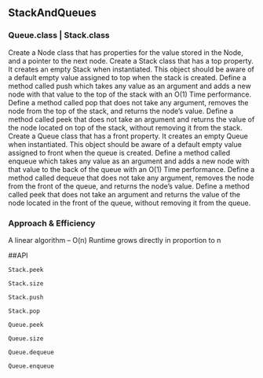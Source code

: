 ## StackAndQueues
### Queue.class | Stack.class
  Create a Node class that has properties for the value stored in the Node, and a pointer to the next node.
  Create a Stack class that has a top property. It creates an empty Stack when instantiated.
  This object should be aware of a default empty value assigned to top when the stack is created.
  Define a method called push which takes any value as an argument and adds a new node with that value to the top of the stack with an O(1) Time performance.
  Define a method called pop that does not take any argument, removes the node from the top of the stack, and returns the node’s value.
  Define a method called peek that does not take an argument and returns the value of the node located on top of the stack, without removing it from the stack.
  Create a Queue class that has a front property. It creates an empty Queue when instantiated.
  This object should be aware of a default empty value assigned to front when the queue is created.
  Define a method called enqueue which takes any value as an argument and adds a new node with that value to the back of the queue with an O(1) Time performance.
  Define a method called dequeue that does not take any argument, removes the node from the front of the queue, and returns the node’s value.
  Define a method called peek that does not take an argument and returns the value of the node located in the front of the queue, without removing it from the queue.
  
  ### Approach & Efficiency
  <!-- What approach did you take? Why? What is the Big O space/time for this approach? -->
  
 
  A linear algorithm – O(n) Runtime grows directly in proportion to n
  
 ##API
    
```
Stack.peek 
```

    Stack.size
```
Stack.push
```
    Stack.pop
```
Queue.peek
```
    Queue.size
```
Queue.dequeue
```
    Queue.enqueue
```
    